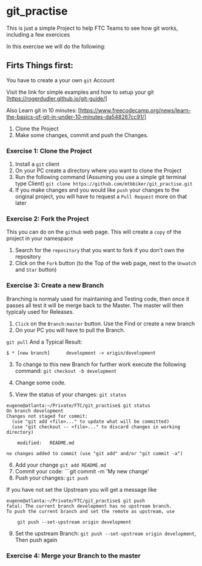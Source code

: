 # git_practise
This is just a simple Project to help FTC Teams to see how git works, including a few exercices

In this exercise we will do the following:

## Firts Things first:

You have to create a your own ```git``` Account

Visit the link for simple examples and how to setup your git [https://rogerdudler.github.io/git-guide/]

Also Learn git in 10 minutes: [https://www.freecodecamp.org/news/learn-the-basics-of-git-in-under-10-minutes-da548267cc91/]

1. Clone the Project
2. Make some changes, commit and push the Changes.

### Exercise 1: Clone the Project

1. Install a ```git``` client
2. On your PC create a directory where you want to clone the Project
3. Run the following command (Assuming you use a simple git terminal type Client) ```git clone https://github.com/mtbbiker/git_practise.git```
4. If you make changes and you would like ```push``` your changes to the original project, you will have to request a ```Pull Request``` more on that later

### Exercise 2: Fork the Project

This you can do on the ```github``` web page. This will create a ```copy``` of the project in your namespace
1. Search for the ```repository``` that you want to fork if you don't own the repository
2. Click on the ```Fork``` button (to the Top of the web page, next to the ```Unwatch``` and ```Star``` button)

### Exercise 3: Create a new Branch

Branching is normaly used for maintaining and Testing code, then once it passes all test it will be merge back to the Master. The master will then typicaly used for Releases.
1. ```Click``` on the ```Branch:master``` button. Use the Find or create a new branch
2. On your PC you will have to pull the Branch. 

```git pull```
And a Typical Result:
```
$ * [new branch]      development -> origin/development

```
3. To change to this new Branch for further work execute the following command:
```git checkout -b development```

4. Change some code.
5. View the status of your changes: ```git status```
```
eugene@atlanta:~/Private/FTC/git_practise$ git status
On branch development
Changes not staged for commit:
  (use "git add <file>..." to update what will be committed)
  (use "git checkout -- <file>..." to discard changes in working directory)

	modified:   README.md

no changes added to commit (use "git add" and/or "git commit -a")
```
6. Add your change ```git add README.md```
7. Commit your code: ```git commit -m 'My new change'
8. Push your changes: ```git push```  

If you have not set the Upstream you will get a message like
```
eugene@atlanta:~/Private/FTC/git_practise$ git push
fatal: The current branch development has no upstream branch.
To push the current branch and set the remote as upstream, use

    git push --set-upstream origin development
```
9. Set the upstream Branch: ```git push --set-upstream origin development```, Then push again

### Exercise 4: Merge your Branch to the master

